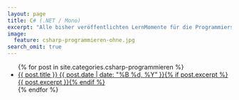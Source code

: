 ```yaml
---
layout: page
title: C# (.NET / Mono)
excerpt: "Alle bisher veröffentlichten LernMomente für die Programmiersprache C#."
image:
  feature: csharp-programmieren-ohne.jpg
search_omit: true
---
```


<ul class="post-list">
{% for post in site.categories.csharp-programmieren %} 
  <li><article><a href="{{ site.url }}{{ post.url }}">{{ post.title }} <span class="entry-date"><time datetime="{{ post.date | date_to_xmlschema }}">{{ post.date | date: "%B %d, %Y" }}</time></span>{% if post.excerpt %} <span class="excerpt">{{ post.excerpt }}</span>{% endif %}</a></article></li>
{% endfor %}
</ul>
